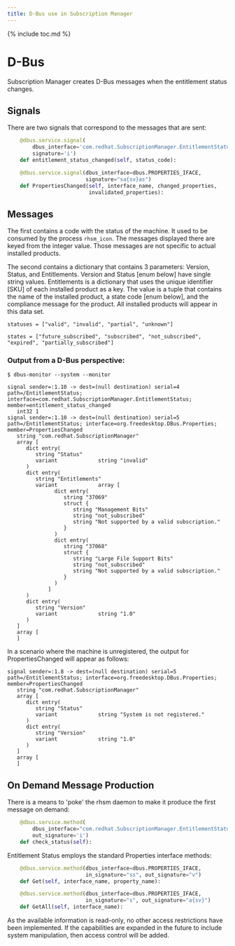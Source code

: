 ```yaml
---
title: D-Bus use in Subscription Manager
---
```

{% include toc.md %}

# D-Bus

Subscription Manager creates D-Bus messages when the entitlement status changes.

## Signals

There are two signals that correspond to the messages that are sent:

```python
    @dbus.service.signal(
        dbus_interface='com.redhat.SubscriptionManager.EntitlementStatus',
        signature='i')
    def entitlement_status_changed(self, status_code):
```

```python
    @dbus.service.signal(dbus_interface=dbus.PROPERTIES_IFACE,
                         signature="sa{sv}as")
    def PropertiesChanged(self, interface_name, changed_properties,
                          invalidated_properties):
```

## Messages

The first contains a code with the status of the machine. It used to be consumed by the process `rhsm_icon`. The messages displayed there are keyed from the integer value. Those messages are not specific to actual installed products.

The second contains a dictionary that contains 3 parameters: Version, Status, and Entitlements. Version and Status [enum below] have single string values. Entitlements is a dictionary that uses the unique identifier [SKU] of each installed product as a key. The value is a tuple that contains the name of the installed product, a state code [enum below], and the compliance message for the product. All installed products will appear in this data set.

`statuses = ["valid", "invalid", "partial", "unknown"]`

`states = ["future_subscribed", "subscribed", "not_subscribed", "expired", "partially_subscribed"]`

### Output from a D-Bus perspective:

```console
$ dbus-monitor --system --monitor

signal sender=:1.10 -> dest=(null destination) serial=4 path=/EntitlementStatus; interface=com.redhat.SubscriptionManager.EntitlementStatus; member=entitlement_status_changed
   int32 1
signal sender=:1.10 -> dest=(null destination) serial=5 path=/EntitlementStatus; interface=org.freedesktop.DBus.Properties; member=PropertiesChanged
   string "com.redhat.SubscriptionManager"
   array [
      dict entry(
         string "Status"
         variant             string "invalid"
      )
      dict entry(
         string "Entitlements"
         variant             array [
               dict entry(
                  string "37069"
                  struct {
                     string "Management Bits"
                     string "not_subscribed"
                     string "Not supported by a valid subscription."
                  }
               )
               dict entry(
                  string "37068"
                  struct {
                     string "Large File Support Bits"
                     string "not_subscribed"
                     string "Not supported by a valid subscription."
                  }
               )
             ]
      )
      dict entry(
         string "Version"
         variant             string "1.0"
      )
   ]
   array [
   ]

```

In a scenario where the machine is unregistered, the output for PropertiesChanged will appear as follows:

```console
signal sender=:1.8 -> dest=(null destination) serial=5 path=/EntitlementStatus; interface=org.freedesktop.DBus.Properties; member=PropertiesChanged
   string "com.redhat.SubscriptionManager"
   array [
      dict entry(
         string "Status"
         variant             string "System is not registered."
      )
      dict entry(
         string "Version"
         variant             string "1.0"
      )
   ]
   array [
   ]

```

## On Demand Message Production

There is a means to 'poke' the rhsm daemon to make it produce the first message on demand:

```python
    @dbus.service.method(
        dbus_interface="com.redhat.SubscriptionManager.EntitlementStatus",
        out_signature='i')
    def check_status(self):
```

Entitlement Status employs the standard Properties interface methods:

```python
    @dbus.service.method(dbus_interface=dbus.PROPERTIES_IFACE,
                         in_signature="ss", out_signature="v")
    def Get(self, interface_name, property_name):

    @dbus.service.method(dbus_interface=dbus.PROPERTIES_IFACE,
                         in_signature="s", out_signature="a{sv}")
    def GetAll(self, interface_name):
```

As the available information is read-only, no other access restrictions have been implemented. If the capabilities are expanded in the future to include system manipulation, then access control will be added.

